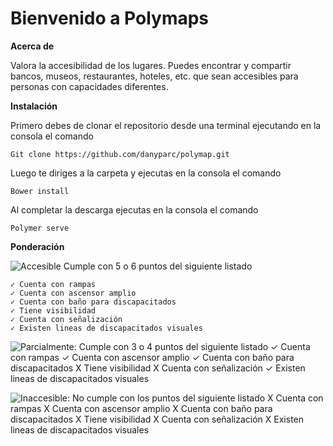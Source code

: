 
Bienvenido a Polymaps
=====================
**Acerca de**

Valora la accesibilidad de los lugares. Puedes encontrar y compartir bancos, museos, restaurantes, hoteles, etc. que sean accesibles para personas con capacidades diferentes.

**Instalación**

Primero debes de clonar el repositorio desde una terminal ejecutando en la consola el comando

```
Git clone https://github.com/danyparc/polymap.git
```
Luego te diriges a la carpeta y ejecutas en la consola el comando

```
Bower install
```
Al completar la descarga ejecutas en la consola  el comando
```
Polymer serve
```

**Ponderación**

![Accesible](gs://polymapp.appspot.com/Accesible.png)
Cumple con 5 o 6 puntos del siguiente listado

	✓ Cuenta con rampas
	✓ Cuenta con ascensor amplio
	✓ Cuenta con baño para discapacitados
	✓ Tiene visibilidad
	✓ Cuenta con señalización
	✓ Existen lineas de discapacitados visuales

![Parcialmente:](gs://polymapp.appspot.com/Parcialmente.png)
Cumple con 3 o 4 puntos del siguiente listado
	✓ Cuenta con rampas
	✓ Cuenta con ascensor amplio
	✓ Cuenta con baño para discapacitados
	X Tiene visibilidad
	X Cuenta con señalización
	✓ Existen lineas de discapacitados visuales

![Inaccesible:](gs://polymapp.appspot.com/Inaccesible.png)
No cumple con los puntos del siguiente listado
    X Cuenta con rampas
	X Cuenta con ascensor amplio
	X Cuenta con baño para discapacitados
	X Tiene visibilidad
	X Cuenta con señalización
	X Existen lineas de discapacitados visuales
